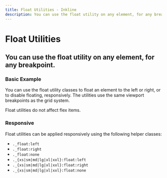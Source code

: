 ```yaml
---
title: Float Utilities - Inkline
description: You can use the float utility on any element, for any breakpoint. 
---
```


<script setup>
import {
    FloatBasicExample,
    FloatResponsiveExample
} from '@inkline/inkline/stories/utilities/float';
import { default as FloatBasicExampleHTML } from '@inkline/inkline/stories/utilities/float/basic.html?raw';
import { default as FloatResponsiveExampleHTML } from '@inkline/inkline/stories/utilities/float/responsive.html?raw';
</script>

# Float Utilities

## You can use the float utility on any element, for any breakpoint. 

### Basic Example
You can use the float utility classes to float an element to the left or right, or to disable floating, responsively. The utilities use the same viewport breakpoints as the grid system. 

<example :component="FloatBasicExample" :html="FloatBasicExampleHTML"></example>

<i-alert variant="info" class="_margin-top-1">
    <template #icon><i-icon name="ink-info"></i-icon></template>
     Float utilities do not affect flex items.
</i-alert>

### Responsive
Float utilities can be applied responsively using the following helper classes:

- `._float:left`
- `._float:right`
- `._float:none`
- `._{xs|sm|md|lg|xl|xxl}:float:left`
- `._{xs|sm|md|lg|xl|xxl}:float:right`
- `._{xs|sm|md|lg|xl|xxl}:float:none`

<example :component="FloatResponsiveExample" :html="FloatResponsiveExampleHTML"></example>
